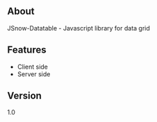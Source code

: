 ## About
JSnow-Datatable - Javascript library for data grid

## Features
<ul>
    <li>Client side</li>
    <li>Server side</li>
</ul>

## Version
1.0